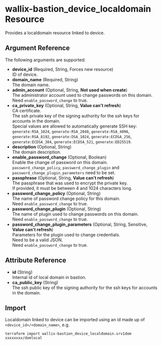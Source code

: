 # wallix-bastion_device_localdomain Resource

Provides a localdomain resource linked to device.

## Argument Reference

The following arguments are supported:

- **device_id** (Required, String, Forces new resource)  
  ID of device.
- **domain_name** (Required, String)  
  The domain name.
- **admin_account** (Optional, String, **Not used when create**)  
  The administrator account used to change passwords on this domain.  
  Need `enable_password_change` to true.
- **ca_private_key** (Optional, String, **Value can't refresh**)  
  CA certificate.  
  The ssh private key of the signing authority for the ssh keys for accounts in the domain.  
  Special values are allowed to automatically generate SSH key: `generate:RSA_1024`, `generate:RSA_2048`, `generate:RSA_4096`, `generate:RSA_8192`, `generate:DSA_1024`, `generate:ECDSA_256`, `generate:ECDSA_384`, `generate:ECDSA_521`, `generate:ED25519`.
- **description** (Optional, String)  
  The domain description.
- **enable_password_change** (Optional, Boolean)  
  Enable the change of password on this domain.  
  `password_change_policy`, `password_change_plugin` and `password_change_plugin_parameters` need to be set.
- **passphrase** (Optional, String, **Value can't refresh**)  
  The passphrase that was used to encrypt the private key.  
  If provided, it must be between 4 and 1024 characters long.
- **password_change_policy** (Optional, String)  
  The name of password change policy for this domain.  
  Need `enable_password_change` to true.
- **password_change_plugin** (Optional, String)  
  The name of plugin used to change passwords on this domain.  
  Need `enable_password_change` to true.
- **password_change_plugin_parameters** (Optional, String, Sensitive, **Value can't refresh**)  
  Parameters for the plugin used to change credentials.  
  Need to be a valid JSON.  
  Need `enable_password_change` to true.

## Attribute Reference

- **id** (String)  
  Internal id of local domain in bastion.
- **ca_public_key** (String)  
  The ssh public key of the signing authority for the ssh keys for accounts in the domain.

## Import

Localdomain linked to device can be imported using an id made up of `<device_id>/<domain_name>`, e.g.

```shell
terraform import wallix-bastion_device_localdomain.srv1dom xxxxxxxx/domlocal
```
